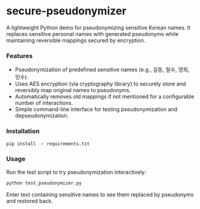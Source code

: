 # secure-pseudonymizer
A lightweight Python demo for pseudonymizing sensitive Korean names.
It replaces sensitive personal names with generated pseudonyms while maintaining reversible mappings secured by encryption.

### Features
- Pseudonymization of predefined sensitive names (e.g., 길동, 철수, 영희, 민수).
- Uses AES encryption (via cryptography library) to securely store and reversibly map original names to pseudonyms.
- Automatically removes old mappings if not mentioned for a configurable number of interactions.
- Simple command-line interface for testing pseudonymization and depseudonymization.

### Installation
```bash
pip install -r requirements.txt
```

### Usage
Run the test script to try pseudonymization interactively:
```bash
python test_pseudonymizer.py
```
Enter text containing sensitive names to see them replaced by pseudonyms and restored back.
